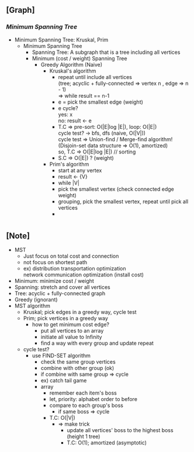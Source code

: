 ## [Graph]

### _Minimum Spanning Tree_

- Minimum Spanning Tree: Kruskal, Prim
  - Minimum Spanning Tree
    - Spanning Tree: A subgraph that is a tree including all vertices
    - Minimum (cost / weight) Spanning Tree
      - Greedy Algorithm (Naive)
        - Kruskal's algorithm
          - repeat until include all vertices <br/>
            (tree; acyclic + fully-connected => vertex n , edge => n - 1) <br/>
            => while result == n-1
          - e = pick the smallest edge (weight)
          - e cycle? <br/>
            yes: x <br/>
            no: result <- e
          - T.C => pre-sort: O(|E|log |E|), loop: O(|E|) <br/>
            cycle test? -> bfs, dfs (naive, O(|V|)) <br/>
            cycle test => Union-find / Merge-find algorithm! <br/>
            (Disjoin-set data structure => O(1), amortized) <br/>
            so, T.C => O(|E|log |E|) // sorting
          - S.C => O(|E|) ? (weight)
        - Prim's algorithm
          - start at any vertex
          - result <- {V}
          - while |V|
          - pick the smallest vertex (check connected edge weight)
          - grouping, pick the smallest vertex, repeat until pick all vertices
          -

#

## [Note]

- MST
  - Just focus on total cost and connection
  - not focus on shortest path
  - ex) distribution transportation optimization <br/>
    network communication optimization (install cost)
- Minimum: minimize cost / weight
- Spanning: stretch and cover all vertices
- Tree: acyclic + fully-connected graph
- Greedy (ignorant)
- MST algorithm
  - Kruskal; pick edges in a greedy way, cycle test
  - Prim; pick vertices in a greedy way
    - how to get minimum cost edge?
      - put all vertices to an array
      - initiate all value to Infinity
      - find a way with every group and update repeat
  - cycle test?
    - use FIND-SET algorithm
      - check the same group vertices
      - combine with other group (ok)
      - if combine with same group => cycle
      - ex) catch tail game
      - array
        - remember each item's boss
        - let, priority: alphabet order to before
        - compare to each group's boss
          - if same boss => cycle
        - T.C: O(|V|)
          - => make trick
            - update all vertices' boss to the highest boss (height 1 tree)
            - T.C: O(1); amortized (asymptotic)
